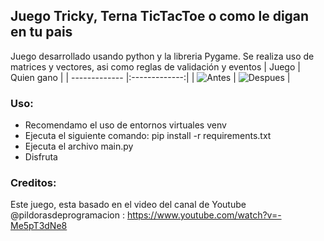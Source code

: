 ## Juego Tricky, Terna TicTacToe o como le digan en tu pais ##
Juego desarrollado usando python y la libreria Pygame. Se realiza uso de matrices y vectores, asi como reglas de validación y eventos
| Juego         | Quien gano       |
| ------------- |:-------------:|
| ![Antes](https://github.com/vhngroup/remove_background/blob/main/output/static/Tricki.png) | ![Despues](https://github.com/vhngroup/remove_background/blob/main/output/static/Finish.png) |
### Uso: ###
* Recomendamo el uso de entornos virtuales venv
* Ejecuta el siguiente comando: pip install -r requirements.txt
* Ejecuta el archivo main.py
* Disfruta

### Creditos:
Este juego, esta basado en el video del canal de Youtube @pildorasdeprogramacion : https://www.youtube.com/watch?v=-Me5pT3dNe8
